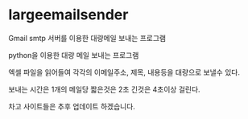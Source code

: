 # largeemailsender
Gmail smtp 서버를 이용한 대량메일 보내는 프로그램


python을 이용한 대량 메일 보내는 프로그램


엑셀 파일을 읽어들여 각각의 이메일주소, 제목, 내용등을 대량으로 보낼수 있다.


보내는 시간은 1개의 메일당 짧은것은 2초 긴것은 4초이상 걸린다.


차고 사이트들은 추후 업데이트 하겠습니다.

